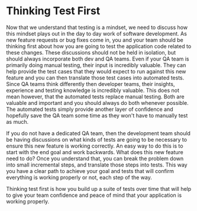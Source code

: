 # Thinking Test First

Now that we understand that testing is a mindset, we need to discuss how this mindset plays out in the day to day work of software development. As new feature requests or bug fixes come in, you and your team should be thinking first about how you are going to test the application code related to these changes. These discussions should not be held in isolation, but should always incorporate both dev and QA teams. Even if your QA team is primarily doing manual testing, their input is incredibly valuable. They can help provide the test cases that they would expect to run against this new feature and you can then translate those test cases into automated tests. Since QA teams think differently then developer teams, their insights, experience and testing knowledge is incredibly valuable. This does not mean however, that the automated tests replace manual testing. Both are valuable and important and you should always do both whenever possible. The automated tests simply provide another layer of confidence and hopefully save the QA team some time as they won't have to manually test as much.

If you do not have a dedicated QA team, then the development team should be having discussions on what kinds of tests are going to be necessary to ensure this new feature is working correctly. An easy way to do this is to start with the end goal and work backwards. What does this new feature need to do? Once you understand that, you can break the problem down into small incremental steps, and translate those steps into tests. This way you have a clear path to achieve your goal and tests that will confirm everything is working properly or not, each step of the way.

Thinking test first is how you build up a suite of tests over time that will help to give your team confidence and peace of mind that your application is working properly.
